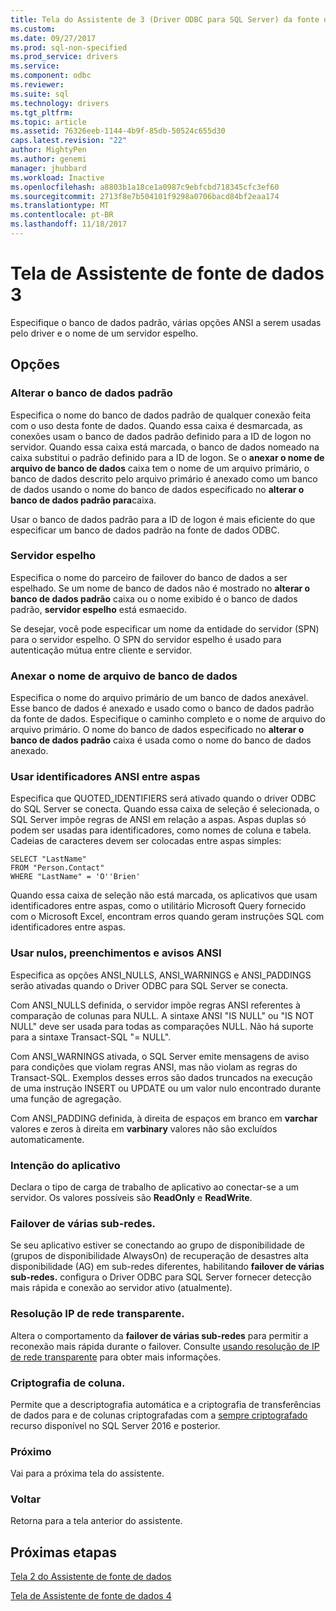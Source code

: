 ```yaml
---
title: Tela do Assistente de 3 (Driver ODBC para SQL Server) da fonte de dados | Microsoft Docs
ms.custom: 
ms.date: 09/27/2017
ms.prod: sql-non-specified
ms.prod_service: drivers
ms.service: 
ms.component: odbc
ms.reviewer: 
ms.suite: sql
ms.technology: drivers
ms.tgt_pltfrm: 
ms.topic: article
ms.assetid: 76326eeb-1144-4b9f-85db-50524c655d30
caps.latest.revision: "22"
author: MightyPen
ms.author: genemi
manager: jhubbard
ms.workload: Inactive
ms.openlocfilehash: a8803b1a18ce1a0987c9ebfcbd718345cfc3ef60
ms.sourcegitcommit: 2713f8e7b504101f9298a0706bacd84bf2eaa174
ms.translationtype: MT
ms.contentlocale: pt-BR
ms.lasthandoff: 11/18/2017
---
```

# <a name="data-source-wizard-screen-3"></a>Tela de Assistente de fonte de dados 3

Especifique o banco de dados padrão, várias opções ANSI a serem usadas pelo driver e o nome de um servidor espelho.

## <a name="options"></a>Opções

### <a name="change-the-default-database-to"></a>Alterar o banco de dados padrão

Especifica o nome do banco de dados padrão de qualquer conexão feita com o uso desta fonte de dados. Quando essa caixa é desmarcada, as conexões usam o banco de dados padrão definido para a ID de logon no servidor. Quando essa caixa está marcada, o banco de dados nomeado na caixa substitui o padrão definido para a ID de logon. Se o **anexar o nome de arquivo de banco de dados** caixa tem o nome de um arquivo primário, o banco de dados descrito pelo arquivo primário é anexado como um banco de dados usando o nome do banco de dados especificado no **alterar o banco de dados padrão para**caixa.

Usar o banco de dados padrão para a ID de logon é mais eficiente do que especificar um banco de dados padrão na fonte de dados ODBC.

### <a name="mirror-server"></a>Servidor espelho

Especifica o nome do parceiro de failover do banco de dados a ser espelhado. Se um nome de banco de dados não é mostrado no **alterar o banco de dados padrão** caixa ou o nome exibido é o banco de dados padrão, **servidor espelho** está esmaecido.

Se desejar, você pode especificar um nome da entidade do servidor (SPN) para o servidor espelho. O SPN do servidor espelho é usado para autenticação mútua entre cliente e servidor.

### <a name="attach-database-filename"></a>Anexar o nome de arquivo de banco de dados

Especifica o nome do arquivo primário de um banco de dados anexável. Esse banco de dados é anexado e usado como o banco de dados padrão da fonte de dados. Especifique o caminho completo e o nome de arquivo do arquivo primário. O nome do banco de dados especificado no **alterar o banco de dados padrão** caixa é usada como o nome do banco de dados anexado.

### <a name="use-ansi-quoted-identifiers"></a>Usar identificadores ANSI entre aspas

Especifica que QUOTED_IDENTIFIERS será ativado quando o driver ODBC do SQL Server se conecta. Quando essa caixa de seleção é selecionada, o SQL Server impõe regras de ANSI em relação a aspas. Aspas duplas só podem ser usadas para identificadores, como nomes de coluna e tabela. Cadeias de caracteres devem ser colocadas entre aspas simples:

```
SELECT "LastName"
FROM "Person.Contact"
WHERE "LastName" = 'O''Brien'
```

Quando essa caixa de seleção não está marcada, os aplicativos que usam identificadores entre aspas, como o utilitário Microsoft Query fornecido com o Microsoft Excel, encontram erros quando geram instruções SQL com identificadores entre aspas.

### <a name="use-ansi-nulls-paddings-and-warnings"></a>Usar nulos, preenchimentos e avisos ANSI

Especifica as opções ANSI_NULLS, ANSI_WARNINGS e ANSI_PADDINGS serão ativadas quando o Driver ODBC para SQL Server se conecta.

Com ANSI_NULLS definida, o servidor impõe regras ANSI referentes à comparação de colunas para NULL. A sintaxe ANSI "IS NULL" ou "IS NOT NULL" deve ser usada para todas as comparações NULL. Não há suporte para a sintaxe Transact-SQL "= NULL".

Com ANSI_WARNINGS ativada, o SQL Server emite mensagens de aviso para condições que violam regras ANSI, mas não violam as regras do Transact-SQL. Exemplos desses erros são dados truncados na execução de uma instrução INSERT ou UPDATE ou um valor nulo encontrado durante uma função de agregação. 

Com ANSI_PADDING definida, à direita de espaços em branco em **varchar** valores e zeros à direita em **varbinary** valores não são excluídos automaticamente.

### <a name="application-intent"></a>Intenção do aplicativo

Declara o tipo de carga de trabalho de aplicativo ao conectar-se a um servidor. Os valores possíveis são **ReadOnly** e **ReadWrite**.

### <a name="multi-subnet-failover"></a>Failover de várias sub-redes.

Se seu aplicativo estiver se conectando ao grupo de disponibilidade de (grupos de disponibilidade AlwaysOn) de recuperação de desastres alta disponibilidade (AG) em sub-redes diferentes, habilitando **failover de várias sub-redes.** configura o Driver ODBC para SQL Server fornecer detecção mais rápida e conexão ao servidor ativo (atualmente).

### <a name="transparent-network-ip-resolution"></a>Resolução IP de rede transparente.

Altera o comportamento da **failover de várias sub-redes** para permitir a reconexão mais rápida durante o failover. Consulte [usando resolução de IP de rede transparente](../../../connect/odbc/using-transparent-network-ip-resolution.md) para obter mais informações.

### <a name="column-encryption"></a>Criptografia de coluna.

Permite que a descriptografia automática e a criptografia de transferências de dados para e de colunas criptografadas com a [sempre criptografado](../../../connect/odbc/using-always-encrypted-with-the-odbc-driver.md) recurso disponível no SQL Server 2016 e posterior.

### <a name="next"></a>Próximo

Vai para a próxima tela do assistente.

### <a name="back"></a>Voltar

Retorna para a tela anterior do assistente.

## <a name="next-steps"></a>Próximas etapas

[Tela 2 do Assistente de fonte de dados](../../../connect/odbc/windows/dsn-wizard-2.md)

[Tela de Assistente de fonte de dados 4](../../../connect/odbc/windows/dsn-wizard-4.md)
